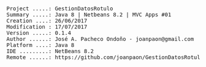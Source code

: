 <pre>

Project .....: GestionDatosRotulo
Summary .....: Java 8 | Netbeans 8.2 | MVC Apps #01
Creation ....: 26/06/2017
Modification : 17/07/2017
Version .....: 0.1.4
Author ......: José A. Pacheco Ondoño - joanpaon@gmail.com
Platform ....: Java 8
IDE .........: NetBeans 8.2
Remote ......: https://github.com/joanpaon/GestionDatosRotulo.git

</pre>
